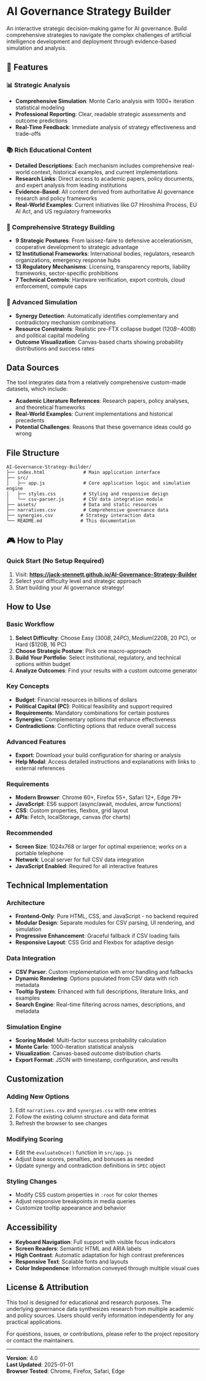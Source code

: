 # AI Governance Strategy Builder

An interactive strategic decision-making game for AI governance. Build comprehensive strategies to navigate the complex challenges of artificial intelligence development and deployment through evidence-based simulation and analysis.

## 🚀 Features

### 📊 Strategic Analysis
- **Comprehensive Simulation**: Monte Carlo analysis with 1000+ iteration statistical modeling
- **Professional Reporting**: Clear, readable strategic assessments and outcome predictions
- **Real-Time Feedback**: Immediate analysis of strategy effectiveness and trade-offs

### 📚 Rich Educational Content
- **Detailed Descriptions**: Each mechanism includes comprehensive real-world context, historical examples, and current implementations
- **Research Links**: Direct access to academic papers, policy documents, and expert analysis from leading institutions
- **Evidence-Based**: All content derived from authoritative AI governance research and policy frameworks
- **Real-World Examples**: Current initiatives like G7 Hiroshima Process, EU AI Act, and US regulatory frameworks

### 🎯 Comprehensive Strategy Building
- **9 Strategic Postures**: From laissez-faire to defensive accelerationism, cooperative development to strategic advantage
- **12 Institutional Frameworks**: International bodies, regulators, research organizations, emergency response hubs
- **13 Regulatory Mechanisms**: Licensing, transparency reports, liability frameworks, sector-specific prohibitions
- **7 Technical Controls**: Hardware verification, export controls, cloud enforcement, compute caps

### 🔬 Advanced Simulation
- **Synergy Detection**: Automatically identifies complementary and contradictory mechanism combinations
- **Resource Constraints**: Realistic pre-FTX collapse budget ($120B-$400B) and political capital modeling
- **Outcome Visualization**: Canvas-based charts showing probability distributions and success rates

## Data Sources

The tool integrates data from a relatively comprehensive custom-made datasets, which include:

- **Academic Literature References**: Research papers, policy analyses, and theoretical frameworks
- **Real-World Examples**: Current implementations and historical precedents
- **Potential Challenges**: Reasons that these governance ideas could go wrong

## File Structure

```
AI-Governance-Strategy-Builder/
├── index.html              # Main application interface
├── src/
│   ├── app.js              # Core application logic and simulation engine
│   ├── styles.css          # Styling and responsive design
│   └── csv-parser.js       # CSV data integration module
├── assets/                 # Data and static resources
├── narratives.csv          # Comprehensive governance data
├── synergies.csv          # Strategy interaction data
└── README.md              # This documentation
```

## 🎮 How to Play

### Quick Start (No Setup Required)
1. Visit: **https://jack-stennett.github.io/AI-Governance-Strategy-Builder**
2. Select your difficulty level and strategic approach
3. Start building your AI governance strategy!

## How to Use

### Basic Workflow
1. **Select Difficulty**: Choose Easy ($300B, 24 PC), Medium ($220B, 20 PC), or Hard ($120B, 16 PC)
2. **Choose Strategic Posture**: Pick one macro-approach
3. **Build Your Portfolio**: Select institutional, regulatory, and technical options within budget
4. **Analyze Outcomes**: Find your results with a custom outcome generator

### Key Concepts
- **Budget**: Financial resources in billions of dollars
- **Political Capital (PC)**: Political feasibility and support required
- **Requirements**: Mandatory combinations for certain postures
- **Synergies**: Complementary options that enhance effectiveness
- **Contradictions**: Conflicting options that reduce overall success

### Advanced Features
- **Export**: Download your build configuration for sharing or analysis  
- **Help Modal**: Access detailed instructions and explanations with links to external references

### Requirements
- **Modern Browser**: Chrome 60+, Firefox 55+, Safari 12+, Edge 79+
- **JavaScript**: ES6 support (async/await, modules, arrow functions)
- **CSS**: Custom properties, flexbox, grid layout
- **APIs**: Fetch, localStorage, canvas (for charts)

### Recommended
- **Screen Size**: 1024x768 or larger for optimal experience; works on a portable telephone
- **Network**: Local server for full CSV data integration
- **JavaScript Enabled**: Required for all interactive features

## Technical Implementation

### Architecture
- **Frontend-Only**: Pure HTML, CSS, and JavaScript - no backend required
- **Modular Design**: Separate modules for CSV parsing, UI rendering, and simulation
- **Progressive Enhancement**: Graceful fallback if CSV loading fails
- **Responsive Layout**: CSS Grid and Flexbox for adaptive design

### Data Integration
- **CSV Parser**: Custom implementation with error handling and fallbacks  
- **Dynamic Rendering**: Options populated from CSV data with rich metadata
- **Tooltip System**: Enhanced with full descriptions, literature links, and examples
- **Search Engine**: Real-time filtering across names, descriptions, and metadata

### Simulation Engine
- **Scoring Model**: Multi-factor success probability calculation
- **Monte Carlo**: 1000-iteration statistical analysis  
- **Visualization**: Canvas-based outcome distribution charts
- **Export Format**: JSON with timestamp, configuration, and results

## Customization

### Adding New Options
1. Edit `narratives.csv` and `synergies.csv` with new entries
2. Follow the existing column structure and data format
3. Refresh the browser to see changes

### Modifying Scoring
- Edit the `evaluateOnce()` function in `src/app.js`
- Adjust base scores, penalties, and bonuses as needed
- Update synergy and contradiction definitions in `SPEC` object

### Styling Changes
- Modify CSS custom properties in `:root` for color themes
- Adjust responsive breakpoints in media queries
- Customize tooltip appearance and behavior

## Accessibility

- **Keyboard Navigation**: Full support with visible focus indicators
- **Screen Readers**: Semantic HTML and ARIA labels
- **High Contrast**: Automatic adaptation for high contrast preferences  
- **Responsive Text**: Scalable fonts and layouts
- **Color Independence**: Information conveyed through multiple visual cues

## License & Attribution

This tool is designed for educational and research purposes. The underlying governance data synthesizes research from multiple academic and policy sources. Users should verify information independently for any practical applications.

For questions, issues, or contributions, please refer to the project repository or contact the maintainers.

---

**Version**: 4.0  
**Last Updated**: 2025-01-01  
**Browser Tested**: Chrome, Firefox, Safari, Edge
